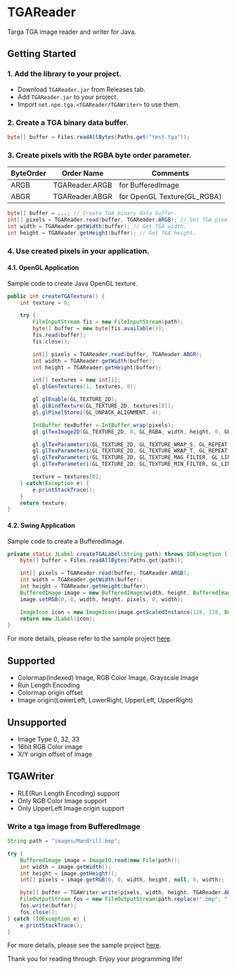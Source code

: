 # TGAReader

Targa TGA image reader and writer for Java.

## Getting Started

### 1. Add the library to your project.

- Download `TGAReader.jar` from Releases tab.
- Add `TGAReader.jar` to your project.
- Import `net.npe.tga.<TGAReader/TGAWriter>` to use them.

### 2. Create a TGA binary data buffer.

```java
byte[] buffer = Files.readAllBytes(Paths.get("test.tga"));
```

### 3. Create pixels with the RGBA byte order parameter.

ByteOrder|Order Name|Comments
---|---|---
ARGB|TGAReader.ARGB|for BufferedImage
ABGR|TGAReader.ABGR|for OpenGL Texture(GL_RGBA)

```java
byte[] buffer = ...; // Create TGA binary data buffer.
int[] pixels = TGAReader.read(buffer, TGAReader.ARGB); // Get TGA pixels.
int width = TGAReader.getWidth(buffer); // Get TGA width.
int height = TGAReader.getHeight(buffer); // Get TGA height.
```

### 4. Use created pixels in your application.

#### 4.1. OpenGL Application

Sample code to create Java OpenGL texture.

```java
public int createTGATexture() {
    int texture = 0;

    try {
        FileInputStream fis = new FileInputStream(path);
        byte[] buffer = new byte[fis.available()];
        fis.read(buffer);
        fis.close();

        int[] pixels = TGAReader.read(buffer, TGAReader.ABGR);
        int width = TGAReader.getWidth(buffer);
        int height = TGAReader.getHeight(buffer);

        int[] textures = new int[1];
        gl.glGenTextures(1, textures, 0);

        gl.glEnable(GL_TEXTURE_2D);
        gl.glBindTexture(GL_TEXTURE_2D, textures[0]);
        gl.glPixelStorei(GL_UNPACK_ALIGNMENT, 4);

        IntBuffer texBuffer = IntBuffer.wrap(pixels);
        gl.glTexImage2D(GL_TEXTURE_2D, 0, GL_RGBA, width, height, 0, GL_RGBA, GL_UNSIGNED_BYTE, texBuffer);

        gl.glTexParameteri(GL_TEXTURE_2D, GL_TEXTURE_WRAP_S, GL_REPEAT);
        gl.glTexParameteri(GL_TEXTURE_2D, GL_TEXTURE_WRAP_T, GL_REPEAT);
        gl.glTexParameteri(GL_TEXTURE_2D, GL_TEXTURE_MAG_FILTER, GL_LINEAR);
        gl.glTexParameteri(GL_TEXTURE_2D, GL_TEXTURE_MIN_FILTER, GL_LINEAR);

        texture = textures[0];
    } catch(Exception e) {
        e.printStackTrace();
    }
    return texture;
}
```

#### 4.2. Swing Application

Sample code to create a BufferedImage.

```java
private static JLabel createTGALabel(String path) throws IOException {
    byte[] buffer = Files.readAllBytes(Paths.get(path));

    int[] pixels = TGAReader.read(buffer, TGAReader.ARGB);
    int width = TGAReader.getWidth(buffer);
    int height = TGAReader.getHeight(buffer);
    BufferedImage image = new BufferedImage(width, height, BufferedImage.TYPE_INT_ARGB);
    image.setRGB(0, 0, width, height, pixels, 0, width);

    ImageIcon icon = new ImageIcon(image.getScaledInstance(128, 128, BufferedImage.SCALE_SMOOTH));
    return new JLabel(icon);
}
```

For more details, please refer to the sample project [here](https://github.com/BJTMastermind/TGAReader/tree/master/samples/TGASwingBufferedImage).

## Supported
- Colormap(Indexed) Image, RGB Color Image, Grayscale Image
- Run Length Encoding
- Colormap origin offset
- Image origin(LowerLeft, LowerRight, UpperLeft, UpperRight)

## Unsupported
- Image Type 0, 32, 33
- 16bit RGB Color image
- X/Y origin offset of image

## TGAWriter
- RLE(Run Length Encoding) support
- Only RGB Color Image support
- Only UpperLeft Image origin support

### Write a tga image from BufferedImage

```java
String path = "images/Mandrill.bmp";

try {
    BufferedImage image = ImageIO.read(new File(path));
    int width = image.getWidth();
    int height = image.getHeight();
    int[] pixels = image.getRGB(0, 0, width, height, null, 0, width);

    byte[] buffer = TGAWriter.write(pixels, width, height, TGAReader.ARGB);
    FileOutputStream fos = new FileOutputStream(path.replace(".bmp", ".tga"));
    fos.write(buffer);
    fos.close();
} catch (IOException e) {
    e.printStackTrace();
}
```

For more details, please see the sample project [here](https://github.com/BJTMastermind/TGAReader/tree/master/samples/TGAConverter_BufferedImage).

Thank you for reading through. Enjoy your programming life!
